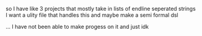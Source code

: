 so I have like 3 projects that mostly take in lists of endline seperated strings I want a ulity file that handles this and maybe make a semi formal dsl

... I have not been able to make progess on it and just idk
